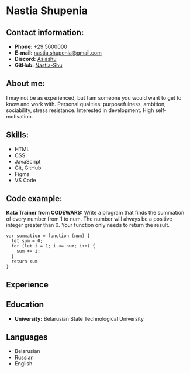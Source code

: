 # Nastia Shupenia
## Contact information:


* **Phone:** +29 5600000
* **E-mail:** nastia.shupenia@gmail.com
* **Discord:** [Asiashu](https://discord.com/channels/asiashu.)
* **GitHub:** [Nastia-Shu](https://github.com/Nastia-Shu)


## About me:


I may not be as experienced, but I am someone you would want to get to know and work with. Personal qualities: purposefulness, ambition, sociability, stress resistance. Interested in development. High self-motivation.


## Skills:


* HTML
* CSS
* JavaScript
* Git, GitHub
* Figma
* VS Code


## Code example:


**Kata Trainer from CODEWARS:**
Write a program that finds the summation of every number from 1 to num. The number will always be a positive integer greater than 0. Your function only needs to return the result.


```
var summation = function (num) {
  let sum = 0;
  for (let i = 1; i <= num; i++) {
    sum += i;
  }
  return sum
}
```


## Experience


## Education


* **University:** Belarusian State Technological University


## Languages


* Belarusian
* Russian
* English
